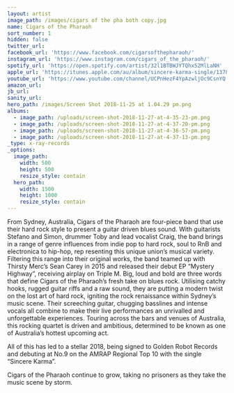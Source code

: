 ```yaml
---
layout: artist
image_path: /images/cigars of the pha both copy.jpg
name: Cigars of the Pharaoh
sort_number: 1
hidden: false
twitter_url:
facebook_url: 'https://www.facebook.com/cigarsofthepharaoh/'
instagram_url: 'https://www.instagram.com/cigars_of_the_pharaoh/'
spotify_url: 'https://open.spotify.com/artist/32l1BTBWJYTQhx52MlLaNH'
apple_url: 'https://itunes.apple.com/au/album/sincere-karma-single/1378184668'
youtube_url: 'https://www.youtube.com/channel/UCPnHezF4YpAzwljOc9CsnYQ'
amazon_url:
jb_url:
sanity_url:
hero_path: /images/Screen Shot 2018-11-25 at 1.04.29 pm.png
albums:
  - image_path: /uploads/screen-shot-2018-11-27-at-4-35-23-pm.png
  - image_path: /uploads/screen-shot-2018-11-27-at-4-37-20-pm.png
  - image_path: /uploads/screen-shot-2018-11-27-at-4-36-57-pm.png
  - image_path: /uploads/screen-shot-2018-11-27-at-4-37-13-pm.png
_type: x-ray-records
_options:
  image_path:
    width: 500
    height: 500
    resize_style: contain
  hero_path:
    width: 1500
    height: 1000
    resize_style: contain
---
```


From Sydney, Australia, Cigars of the Pharaoh are four-piece band that use their hard rock style to present a guitar driven blues sound. With guitarists Stefano and Simon, drummer Toby and lead vocalist Craig, the band brings in a range of genre influences from indie pop to hard rock, soul to RnB and electronica to hip-hop, rep resenting this unique union’s musical variety. Filtering this range into their original works, the band teamed up with Thirsty Merc’s Sean Carey in 2015 and released their debut EP “Mystery Highway”, receiving airplay on Triple M. Big, loud and bold are three words that define Cigars of the Pharaoh’s fresh take on blues rock. Utilising catchy hooks, rugged guitar riffs and a raw sound, they are putting a modern twist on the lost art of hard rock, igniting the rock renaissance within Sydney’s music scene. Their screeching guitar, chugging basslines and intense vocals all combine to make their live performances an unrivalled and unforgettable experiences. Touring across the bars and venues of Australia, this rocking quartet is driven and ambitious, determined to be known as one of Australia’s hottest upcoming act.

All of this has led to a stellar 2018, being signed to Golden Robot Records and debuting at No.9 on the AMRAP Regional Top 10 with the single “Sincere Karma”.

Cigars of the Pharaoh continue to grow, taking no prisoners as they take the music scene by storm.